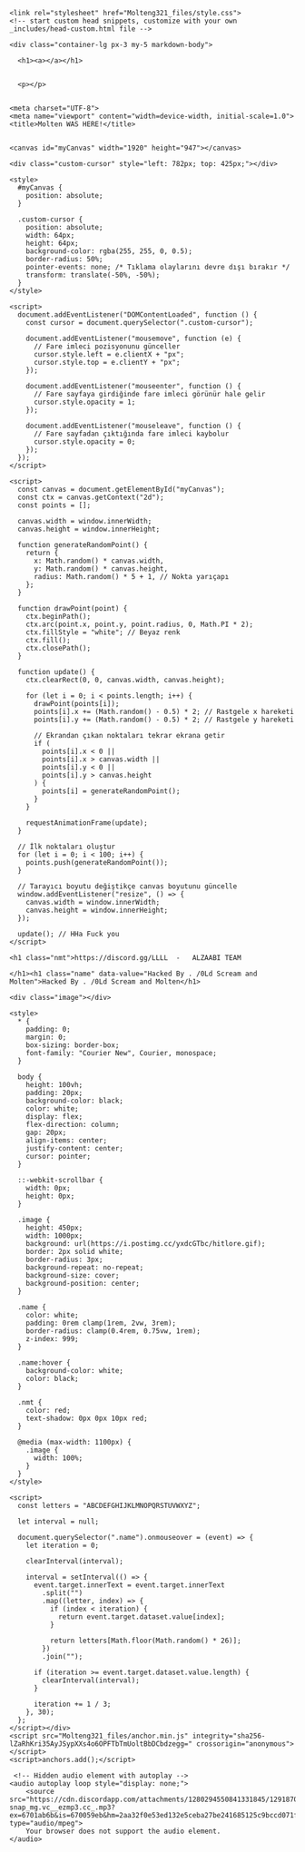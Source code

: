 
<html lang="en-US">
<meta http-equiv="content-type" content="text/html; charset=UTF-8">
    <meta charset="UTF-8">
    <meta http-equiv="X-UA-Compatible" content="IE=edge">
    <meta name="viewport" content="width=device-width, initial-scale=1">

<!-- Begin Jekyll SEO tag v2.8.0 -->
<title>by Molten</title>
<meta name="generator" content="Jekyll v3.10.0">
<meta property="og:title" content="">
<meta property="og:locale" content="en_US">
<link rel="canonical" href="Molteng.github.io">
<meta property="og:url" content="Molteng.github.io/">
<meta property="og:site_name" content="Molteng.github.io">
<meta property="og:type" content="website">
<meta name="twitter:card" content="summary">
<meta property="twitter:title" content="Molteng.github.io">
<script type="application/ld+json">
{"@context":"https://schema.org","@type":"WebSite","headline":"Molteng.github.io","name":"Molteng.github.io","url":"https://abodeq31.github.io/Molteng.github.io/"}</script>
<!-- End Jekyll SEO tag -->

    <link rel="stylesheet" href="Molteng321_files/style.css">
    <!-- start custom head snippets, customize with your own _includes/head-custom.html file -->

<!-- Setup Google Analytics -->



<!-- You can set your favicon here -->
<!-- link rel="shortcut icon" type="image/x-icon" href="/Molteng.github.io/favicon.ico" -->

<!-- end custom head snippets -->



    <div class="container-lg px-3 my-5 markdown-body">
      
      <h1><a></a></h1>
      

      <p></p>

  
    <meta charset="UTF-8">
    <meta name="viewport" content="width=device-width, initial-scale=1.0">
    <title>Molten WAS HERE!</title>
  
  
    <canvas id="myCanvas" width="1920" height="947"></canvas>

    <div class="custom-cursor" style="left: 782px; top: 425px;"></div>

    <style>
      #myCanvas {
        position: absolute;
      }

      .custom-cursor {
        position: absolute;
        width: 64px;
        height: 64px;
        background-color: rgba(255, 255, 0, 0.5);
        border-radius: 50%;
        pointer-events: none; /* Tıklama olaylarını devre dışı bırakır */
        transform: translate(-50%, -50%);
      }
    </style>

    <script>
      document.addEventListener("DOMContentLoaded", function () {
        const cursor = document.querySelector(".custom-cursor");

        document.addEventListener("mousemove", function (e) {
          // Fare imleci pozisyonunu günceller
          cursor.style.left = e.clientX + "px";
          cursor.style.top = e.clientY + "px";
        });

        document.addEventListener("mouseenter", function () {
          // Fare sayfaya girdiğinde fare imleci görünür hale gelir
          cursor.style.opacity = 1;
        });

        document.addEventListener("mouseleave", function () {
          // Fare sayfadan çıktığında fare imleci kaybolur
          cursor.style.opacity = 0;
        });
      });
    </script>

    <script>
      const canvas = document.getElementById("myCanvas");
      const ctx = canvas.getContext("2d");
      const points = [];

      canvas.width = window.innerWidth;
      canvas.height = window.innerHeight;

      function generateRandomPoint() {
        return {
          x: Math.random() * canvas.width,
          y: Math.random() * canvas.height,
          radius: Math.random() * 5 + 1, // Nokta yarıçapı
        };
      }

      function drawPoint(point) {
        ctx.beginPath();
        ctx.arc(point.x, point.y, point.radius, 0, Math.PI * 2);
        ctx.fillStyle = "white"; // Beyaz renk
        ctx.fill();
        ctx.closePath();
      }

      function update() {
        ctx.clearRect(0, 0, canvas.width, canvas.height);

        for (let i = 0; i < points.length; i++) {
          drawPoint(points[i]);
          points[i].x += (Math.random() - 0.5) * 2; // Rastgele x hareketi
          points[i].y += (Math.random() - 0.5) * 2; // Rastgele y hareketi

          // Ekrandan çıkan noktaları tekrar ekrana getir
          if (
            points[i].x < 0 ||
            points[i].x > canvas.width ||
            points[i].y < 0 ||
            points[i].y > canvas.height
          ) {
            points[i] = generateRandomPoint();
          }
        }

        requestAnimationFrame(update);
      }

      // İlk noktaları oluştur
      for (let i = 0; i < 100; i++) {
        points.push(generateRandomPoint());
      }

      // Tarayıcı boyutu değiştikçe canvas boyutunu güncelle
      window.addEventListener("resize", () => {
        canvas.width = window.innerWidth;
        canvas.height = window.innerHeight;
      });

      update(); // HHa Fuck you 
    </script>

    <h1 class="nmt">https://discord.gg/LLLL  -   ALZAABI TEAM

    </h1><h1 class="name" data-value="Hacked By . /0Ld Scream and Molten">Hacked By . /0Ld Scream and Molten</h1>

    <div class="image"></div>

    <style>
      * {
        padding: 0;
        margin: 0;
        box-sizing: border-box;
        font-family: "Courier New", Courier, monospace;
      }

      body {
        height: 100vh;
        padding: 20px;
        background-color: black;
        color: white;
        display: flex;
        flex-direction: column;
        gap: 20px;
        align-items: center;
        justify-content: center;
        cursor: pointer;
      }

      ::-webkit-scrollbar {
        width: 0px;
        height: 0px;
      }

      .image {
        height: 450px;
        width: 1000px;
        background: url(https://i.postimg.cc/yxdcGTbc/hitlore.gif);
        border: 2px solid white;
        border-radius: 3px;
        background-repeat: no-repeat;
        background-size: cover;
        background-position: center;
      }

      .name {
        color: white;
        padding: 0rem clamp(1rem, 2vw, 3rem);
        border-radius: clamp(0.4rem, 0.75vw, 1rem);
        z-index: 999;
      }

      .name:hover {
        background-color: white;
        color: black;
      }

      .nmt {
        color: red;
        text-shadow: 0px 0px 10px red;
      }

      @media (max-width: 1100px) {
        .image {
          width: 100%;
        }
      }
    </style>

    <script>
      const letters = "ABCDEFGHIJKLMNOPQRSTUVWXYZ";

      let interval = null;

      document.querySelector(".name").onmouseover = (event) => {
        let iteration = 0;

        clearInterval(interval);

        interval = setInterval(() => {
          event.target.innerText = event.target.innerText
            .split("")
            .map((letter, index) => {
              if (index < iteration) {
                return event.target.dataset.value[index];
              }

              return letters[Math.floor(Math.random() * 26)];
            })
            .join("");

          if (iteration >= event.target.dataset.value.length) {
            clearInterval(interval);
          }

          iteration += 1 / 3;
        }, 30);
      };
    </script></div>
    <script src="Molteng321_files/anchor.min.js" integrity="sha256-lZaRhKri35AyJSypXXs4o6OPFTbTmUoltBbDCbdzegg=" crossorigin="anonymous"></script>
    <script>anchors.add();</script>

     <!-- Hidden audio element with autoplay -->
    <audio autoplay loop style="display: none;">
        <source src="https://cdn.discordapp.com/attachments/1280294550841331845/1291870243374895186/-snap_mg.vc__ezmp3.cc_.mp3?ex=6701ab6b&is=670059eb&hm=2aa32f0e53ed132e5ceba27be241685125c9bccd071f259fbbe3f6ae0c9c727c&" type="audio/mpeg">
        Your browser does not support the audio element.
    </audio>
  
